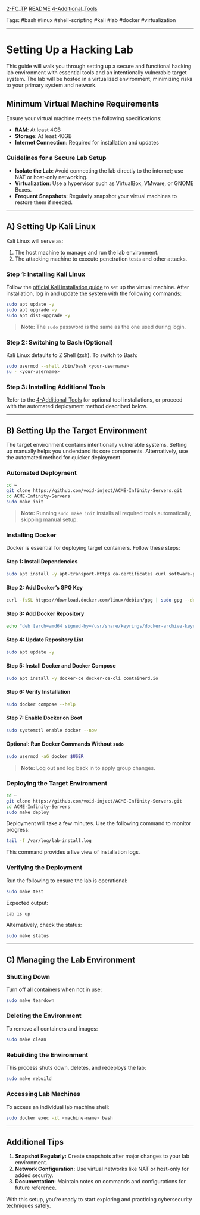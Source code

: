 [2-FC_TP](2-FC_TP.md) [README](Bash-Notes/README.md) [4-Additional_Tools](4-Additional_Tools.md)

Tags: #bash  #linux  #shell-scripting  #kali #lab #docker #virtualization 

---

# Setting Up a Hacking Lab

This guide will walk you through setting up a secure and functional hacking lab environment with essential tools and an intentionally vulnerable target system. The lab will be hosted in a virtualized environment, minimizing risks to your primary system and network.

## Minimum Virtual Machine Requirements

Ensure your virtual machine meets the following specifications:

- **RAM**: At least 4GB
- **Storage**: At least 40GB
- **Internet Connection**: Required for installation and updates

### Guidelines for a Secure Lab Setup

- **Isolate the Lab**: Avoid connecting the lab directly to the internet; use NAT or host-only networking.
- **Virtualization**: Use a hypervisor such as VirtualBox, VMware, or GNOME Boxes.
- **Frequent Snapshots**: Regularly snapshot your virtual machines to restore them if needed.

---

## A) Setting Up Kali Linux

Kali Linux will serve as:

1. The host machine to manage and run the lab environment.
2. The attacking machine to execute penetration tests and other attacks.

### Step 1: Installing Kali Linux

Follow the [official Kali installation guide](https://www.kali.org/docs/installation/) to set up the virtual machine. After installation, log in and update the system with the following commands:

```bash
sudo apt update -y
sudo apt upgrade -y
sudo apt dist-upgrade -y
```

> **Note:** The `sudo` password is the same as the one used during login.

### Step 2: Switching to Bash (Optional)

Kali Linux defaults to Z Shell (zsh). To switch to Bash:

```bash
sudo usermod --shell /bin/bash <your-username>
su - <your-username>
```

### Step 3: Installing Additional Tools

Refer to the [4-Additional_Tools](https://chatgpt.com/c/4-Additional_Tools.md) for optional tool installations, or proceed with the automated deployment method described below.

---

## B) Setting Up the Target Environment

The target environment contains intentionally vulnerable systems. Setting up manually helps you understand its core components. Alternatively, use the automated method for quicker deployment.

### Automated Deployment

```bash
cd ~
git clone https://github.com/void-inject/ACME-Infinity-Servers.git
cd ACME-Infinity-Servers
sudo make init
```

> **Note:** Running `sudo make init` installs all required tools automatically, skipping manual setup.

### Installing Docker

Docker is essential for deploying target containers. Follow these steps:

#### Step 1: Install Dependencies

```bash
sudo apt install -y apt-transport-https ca-certificates curl software-properties-common
```

#### Step 2: Add Docker’s GPG Key

```bash
curl -fsSL https://download.docker.com/linux/debian/gpg | sudo gpg --dearmor -o /usr/share/keyrings/docker-archive-keyring.gpg
```

#### Step 3: Add Docker Repository

```bash
echo "deb [arch=amd64 signed-by=/usr/share/keyrings/docker-archive-keyring.gpg] https://download.docker.com/linux/debian bookworm stable" | sudo tee /etc/apt/sources.list.d/docker.list
```

#### Step 4: Update Repository List

```bash
sudo apt update -y
```

#### Step 5: Install Docker and Docker Compose

```bash
sudo apt install -y docker-ce docker-ce-cli containerd.io
```

#### Step 6: Verify Installation

```bash
sudo docker compose --help
```

#### Step 7: Enable Docker on Boot

```bash
sudo systemctl enable docker --now
```

#### Optional: Run Docker Commands Without `sudo`

```bash
sudo usermod -aG docker $USER
```

> **Note:** Log out and log back in to apply group changes.

### Deploying the Target Environment

```bash
cd ~
git clone https://github.com/void-inject/ACME-Infinity-Servers.git
cd ACME-Infinity-Servers
sudo make deploy
```

Deployment will take a few minutes. Use the following command to monitor progress:

```bash
tail -f /var/log/lab-install.log
```

This command provides a live view of installation logs.

### Verifying the Deployment

Run the following to ensure the lab is operational:

```bash
sudo make test
```

Expected output:

```plaintext
Lab is up
```

Alternatively, check the status:

```bash
sudo make status
```

---

## C) Managing the Lab Environment

### Shutting Down

Turn off all containers when not in use:

```bash
sudo make teardown
```

### Deleting the Environment

To remove all containers and images:

```bash
sudo make clean
```

### Rebuilding the Environment

This process shuts down, deletes, and redeploys the lab:

```bash
sudo make rebuild
```

### Accessing Lab Machines

To access an individual lab machine shell:

```bash
sudo docker exec -it <machine-name> bash
```

---

## Additional Tips

1. **Snapshot Regularly:** Create snapshots after major changes to your lab environment.
2. **Network Configuration:** Use virtual networks like NAT or host-only for added security.
3. **Documentation:** Maintain notes on commands and configurations for future reference.

With this setup, you’re ready to start exploring and practicing cybersecurity techniques safely.